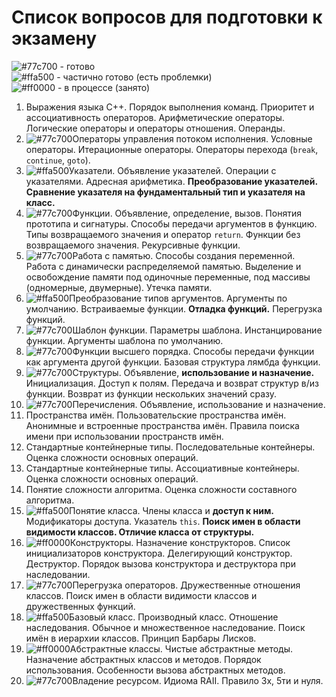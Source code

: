 # Список вопросов для подготовки к экзамену

![#77c700](https://placehold.co/15x15/77c700/77c700.png) - готово  
![#ffa500](https://placehold.co/15x15/ffa500/ffa500.png) - частично готово (есть проблемки)  
![#ff0000](https://placehold.co/15x15/ff0000/ff0000.png) - в процессе (занято)  

1. Выражения языка С++. Порядок выполнения команд. Приоритет и ассоциативность операторов. Арифметические операторы. Логические операторы и операторы отношения. Операнды.
2. ![#77c700](https://placehold.co/15x15/77c700/77c700.png)Операторы управления потоком исполнения. Условные операторы. Итерационные операторы. Операторы перехода (`break`, `continue`, `goto`).
3. ![#ffa500](https://placehold.co/15x15/ffa500/ffa500.png)Указатели. Объявление указателей. Операции с указателями. Адресная арифметика. __Преобразование указателей. Сравнение указателя на фундаментальный тип и указателя на класс.__ 
4. ![#77c700](https://placehold.co/15x15/77c700/77c700.png)Функции. Объявление, определение, вызов. Понятия прототипа и сигнатуры. Способы передачи аргументов в функцию. Типы возвращаемого значения и оператор `return`. Функции без возвращаемого значения. Рекурсивные функции.
5. ![#77c700](https://placehold.co/15x15/77c700/77c700.png)Работа с памятью. Способы создания переменной. Работа с динамически распределяемой памятью. Выделение и освобождение памяти под одиночные переменные, под массивы (одномерные, двумерные). Утечка памяти.
6. ![#ffa500](https://placehold.co/15x15/ffa500/ffa500.png)Преобразование типов аргументов. Аргументы по умолчанию. Встраиваемые функции. __Отладка функций.__ Перегрузка функций.
7. ![#77c700](https://placehold.co/15x15/77c700/77c700.png)Шаблон функции. Параметры шаблона. Инстанцирование функции. Аргументы шаблона по умолчанию.
8. ![#77c700](https://placehold.co/15x15/77c700/77c700.png)Функции высшего порядка. Способы передачи функции как аргумента другой функции. Базовая структура лямбда функции.
9. ![#77c700](https://placehold.co/15x15/77c700/77c700.png)Структуры. Объявление, __использование и назначение.__ Инициализация. Доступ к полям. Передача и возврат структур в/из функции. Возврат из функции нескольких значений сразу.
10. ![#77c700](https://placehold.co/15x15/77c700/77c700.png)Перечисления. Объявление, использование и назначение.
11. Пространства имён. Пользовательские пространства имён. Анонимные и встроенные пространства имён. Правила поиска имени при использовании пространств имён.
12. Стандартные контейнерные типы. Последовательные контейнеры. Оценка сложности основных операций.
13. Стандартные контейнерные типы. Ассоциативные контейнеры. Оценка сложности основных операций.
14. Понятие сложности алгоритма. Оценка сложности составного алгоритма.
15. ![#ffa500](https://placehold.co/15x15/ffa500/ffa500.png)Понятие класса. Члены класса и __доступ к ним.__ Модификаторы доступа. Указатель `this`. __Поиск имен в области видимости классов. Отличие класса от структуры.__
16. ![#ff0000](https://placehold.co/15x15/ff0000/ff0000.png)Конструкторы. Назначение конструкторов. Список инициализаторов конструктора. Делегирующий конструктор. Деструктор. Порядок вызова конструктора и деструктора при наследовании.
17. ![#77c700](https://placehold.co/15x15/77c700/77c700.png)Перегрузка операторов. Дружественные отношения классов. Поиск имен в области видимости классов и дружественных функций.
18. ![#ffa500](https://placehold.co/15x15/ffa500/ffa500.png)Базовый класс. Производный класс. Отношение наследования. Обычное и множественное наследование. Поиск имён в иерархии классов. Принцип Барбары Лисков.
19. ![#ff0000](https://placehold.co/15x15/ff0000/ff0000.png)Абстрактные классы. Чистые абстрактные методы. Назначение абстрактных классов и методов. Порядок использования. Особенности вызова абстрактных методов.
20. ![#77c700](https://placehold.co/15x15/77c700/77c700.png)Владение ресурсом. Идиома RAII. Правило 3x, 5ти и нуля.
